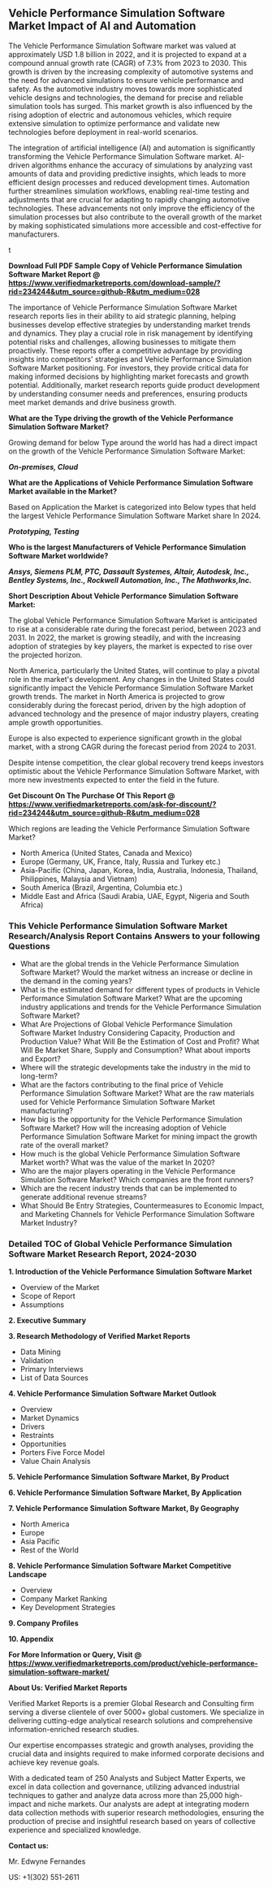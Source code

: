 <h2>Vehicle Performance Simulation Software Market Impact of AI and Automation</h2><p>The Vehicle Performance Simulation Software market was valued at approximately USD 1.8 billion in 2022, and it is projected to expand at a compound annual growth rate (CAGR) of 7.3% from 2023 to 2030. This growth is driven by the increasing complexity of automotive systems and the need for advanced simulations to ensure vehicle performance and safety. As the automotive industry moves towards more sophisticated vehicle designs and technologies, the demand for precise and reliable simulation tools has surged. This market growth is also influenced by the rising adoption of electric and autonomous vehicles, which require extensive simulation to optimize performance and validate new technologies before deployment in real-world scenarios.</p><p>The integration of artificial intelligence (AI) and automation is significantly transforming the Vehicle Performance Simulation Software market. AI-driven algorithms enhance the accuracy of simulations by analyzing vast amounts of data and providing predictive insights, which leads to more efficient design processes and reduced development times. Automation further streamlines simulation workflows, enabling real-time testing and adjustments that are crucial for adapting to rapidly changing automotive technologies. These advancements not only improve the efficiency of the simulation processes but also contribute to the overall growth of the market by making sophisticated simulations more accessible and cost-effective for manufacturers.</p>t</p><p id="" class=""><strong>Download Full PDF Sample Copy of Vehicle Performance Simulation Software Market Report @ <a href="https://www.verifiedmarketreports.com/download-sample/?rid=234244&utm_source=github-R&utm_medium=028" target="_blank">https://www.verifiedmarketreports.com/download-sample/?rid=234244&utm_source=github-R&utm_medium=028</a></strong></p><p>The importance of&nbsp;Vehicle Performance Simulation Software Market research reports lies in their ability to aid strategic planning, helping businesses develop effective strategies by understanding market trends and dynamics. They play a crucial role in risk management by identifying potential risks and challenges, allowing businesses to mitigate them proactively. These reports offer a competitive advantage by providing insights into competitors' strategies and Vehicle Performance Simulation Software Market positioning. For investors, they provide critical data for making informed decisions by highlighting market forecasts and growth potential. Additionally, market research reports guide product development by understanding consumer needs and preferences, ensuring products meet market demands and drive business growth.</p><p><strong>What are the&nbsp;Type driving the growth of the Vehicle Performance Simulation Software Market?</strong></p><p id="" class="">Growing demand for below Type around the world has had a direct impact on the growth of the Vehicle Performance Simulation Software Market:</p><em><strong>On-premises, Cloud</strong></em></p><strong>What are the&nbsp;Applications&nbsp;of Vehicle Performance Simulation Software Market available in the Market?</strong></p><p id="" class="">Based on Application the Market is categorized into Below types that held the largest Vehicle Performance Simulation Software Market share In 2024.</p><em><strong>Prototyping, Testing</strong></em></p><strong>Who is the largest Manufacturers of Vehicle Performance Simulation Software Market worldwide?</strong></p><p><em><strong>Ansys, Siemens PLM, PTC, Dassault Systemes, Altair, Autodesk, Inc., Bentley Systems, Inc., Rockwell Automation, Inc., The Mathworks,Inc.</strong></em></p><p id="" class=""><strong>Short Description About Vehicle Performance Simulation Software Market:</strong></p><p>The global Vehicle Performance Simulation Software Market is anticipated to rise at a considerable rate during the forecast period, between 2023 and 2031. In 2022, the market is growing steadily, and with the increasing adoption of strategies by key players, the market is expected to rise over the projected horizon.</p><p>North America, particularly the United States, will continue to play a pivotal role in the market's development. Any changes in the United States could significantly impact the Vehicle Performance Simulation Software Market growth trends. The market in North America is projected to grow considerably during the forecast period, driven by the high adoption of advanced technology and the presence of major industry players, creating ample growth opportunities.</p><p>Europe is also expected to experience significant growth in the global market, with a strong CAGR during the forecast period from 2024 to 2031.</p><p>Despite intense competition, the clear global recovery trend keeps investors optimistic about the Vehicle Performance Simulation Software Market, with more new investments expected to enter the field in the future.</p><p id="" class=""><strong>Get Discount On The Purchase Of This Report @ <a href="https://www.verifiedmarketreports.com/ask-for-discount/?rid=234244&utm_source=github-R&utm_medium=028" target="_blank">https://www.verifiedmarketreports.com/ask-for-discount/?rid=234244&utm_source=github-R&utm_medium=028</a></strong></p>Which regions are leading the Vehicle Performance Simulation Software Market?</p><ul><li>North America (United States, Canada and Mexico)</li><li>Europe (Germany, UK, France, Italy, Russia and Turkey etc.)</li><li>Asia-Pacific (China, Japan, Korea, India, Australia, Indonesia, Thailand, Philippines, Malaysia and Vietnam)</li><li>South America (Brazil, Argentina, Columbia etc.)</li><li>Middle East and Africa (Saudi Arabia, UAE, Egypt, Nigeria and South Africa)</li></ul><h3 id="" class="">This Vehicle Performance Simulation Software Market Research/Analysis Report Contains Answers to your following Questions</h3><ul><li>What are the global trends in the Vehicle Performance Simulation Software Market? Would the market witness an increase or decline in the demand in the coming years?</li><li>What is the estimated demand for different types of products in Vehicle Performance Simulation Software Market? What are the upcoming industry applications and trends for the Vehicle Performance Simulation Software Market?</li><li>What Are Projections of Global Vehicle Performance Simulation Software Market Industry Considering Capacity, Production and Production Value? What Will Be the Estimation of Cost and Profit? What Will Be Market Share, Supply and Consumption? What about imports and Export?</li><li>Where will the strategic developments take the industry in the mid to long-term?</li><li>What are the factors contributing to the final price of Vehicle Performance Simulation Software Market? What are the raw materials used for Vehicle Performance Simulation Software Market manufacturing?</li><li>How big is the opportunity for the Vehicle Performance Simulation Software Market? How will the increasing adoption of Vehicle Performance Simulation Software Market for mining impact the growth rate of the overall market?</li><li>How much is the global Vehicle Performance Simulation Software Market worth? What was the value of the market In 2020?</li><li>Who are the major players operating in the Vehicle Performance Simulation Software Market? Which companies are the front runners?</li><li>Which are the recent industry trends that can be implemented to generate additional revenue streams?</li><li>What Should Be Entry Strategies, Countermeasures to Economic Impact, and Marketing Channels for Vehicle Performance Simulation Software Market Industry?</li></ul><h3 id="" class="">Detailed TOC of Global Vehicle Performance Simulation Software Market Research Report, 2024-2030</h3><p id="" class=""><strong>1. Introduction of the Vehicle Performance Simulation Software Market</strong></p><ul><li>Overview of the Market</li><li>Scope of Report</li><li>Assumptions</li></ul><p id="" class=""><strong>2. Executive Summary</strong></p><p id="" class=""><strong>3. Research Methodology of Verified Market Reports</strong></p><ul><li>Data Mining</li><li>Validation</li><li>Primary Interviews</li><li>List of Data Sources</li></ul><p id="" class=""><strong>4. Vehicle Performance Simulation Software Market Outlook</strong></p><ul><li>Overview</li><li>Market Dynamics</li><li>Drivers</li><li>Restraints</li><li>Opportunities</li><li>Porters Five Force Model</li><li>Value Chain Analysis</li></ul><p id="" class=""><strong>5. Vehicle Performance Simulation Software Market, By Product</strong></p><p id="" class=""><strong>6. Vehicle Performance Simulation Software Market, By Application</strong></p><p id="" class=""><strong>7. Vehicle Performance Simulation Software Market, By Geography</strong></p><ul><li>North America</li><li>Europe</li><li>Asia Pacific</li><li>Rest of the World</li></ul><p id="" class=""><strong>8. Vehicle Performance Simulation Software Market Competitive Landscape</strong></p><ul><li>Overview</li><li>Company Market Ranking</li><li>Key Development Strategies</li></ul><p id="" class=""><strong>9. Company Profiles</strong></p><p id="" class=""><strong>10. Appendix</strong></p><p id="" class=""><strong>For More Information or Query, Visit @ <a href="https://www.verifiedmarketreports.com/product/vehicle-performance-simulation-software-market/" target="_blank">https://www.verifiedmarketreports.com/product/vehicle-performance-simulation-software-market/</a></strong></p><p id="" class=""><strong>About Us: Verified Market Reports</strong></p><p id="" class="">Verified Market Reports is a premier Global Research and Consulting firm serving a diverse clientele of over 5000+ global customers. We specialize in delivering cutting-edge analytical research solutions and comprehensive information-enriched research studies.</p><p id="" class="">Our expertise encompasses strategic and growth analyses, providing the crucial data and insights required to make informed corporate decisions and achieve key revenue goals.</p><p id="" class="">With a dedicated team of 250 Analysts and Subject Matter Experts, we excel in data collection and governance, utilizing advanced industrial techniques to gather and analyze data across more than 25,000 high-impact and niche markets. Our analysts are adept at integrating modern data collection methods with superior research methodologies, ensuring the production of precise and insightful research based on years of collective experience and specialized knowledge.</p><p id="" class=""><strong>Contact us:</strong></p><p id="" class="">Mr. Edwyne Fernandes</p><p id="" class="">US: +1(302) 551-2611</p>